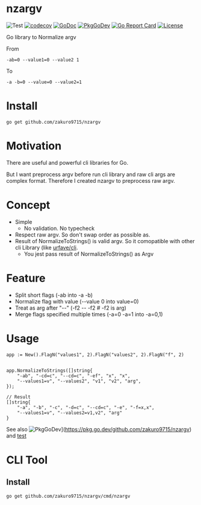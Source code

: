 # nzargv


![Test](https://github.com/zakuro9715/nzargv/workflows/Test/badge.svg)
[![codecov](https://codecov.io/gh/zakuro9715/nzargv/branch/main/graph/badge.svg?token=K937ZYFF9Z)](https://codecov.io/gh/zakuro9715/nzargv)
[![GoDoc](https://godoc.org/github.com/zakuro9715/nzargv?status.svg)](http://godoc.org/github.com/zakuro9715/nzargv)
[![PkgGoDev](https://pkg.go.dev/badge/github.com/zakuro9715/nzargv)](https://pkg.go.dev/github.com/zakuro9715/nzargv)
[![Go Report Card](https://goreportcard.com/badge/github.com/zakuro9715/nzargv)](https://goreportcard.com/report/github.com/zakuro9715/nzargv)
[![License](https://img.shields.io/badge/License-Apache%202.0-blue.svg)](https://opensource.org/licenses/Apache-2.0)

Go library to Normalize argv

From
```
-ab=0 --value1=0 --value2 1
```

To
```
-a -b=0 --value=0 --value2=1
```


# Install

```
go get github.com/zakuro9715/nzargv
```

# Motivation

There are useful and powerful cli libraries for Go.

But I want preprocess argv before run cli library and raw cli args are complex format.
Therefore I created nzargv to preprocess raw argv.

# Concept

- Simple
  - No validation. No typecheck
- Respect raw argv. So don't swap order as possible as.
- Result of NormalizeToStrings() is valid argv. So it comopatible with other cli Library (like [urfave/cli](https://github.com/urfave/cli]).
   - You jest pass result of NormalizeToStrings() as Argv

# Feature

- Split short flags (-ab into -a -b)
- Normalize flag with value (--value 0 into value=0)
- Treat as arg after "--" (-f2 -- -f2 # -f2 is arg)
- Merge flags specified multiple times (-a=0 -a=1 into -a=0,1)

# Usage

```input
app := New().FlagN("values1", 2).FlagN("values2", 2).FlagN("f", 2)


app.NormalizeToStrings([]string{
	"-ab", "-cd=c", "--cd=c", "-ef", "x", "x",
   	"--values1=v", "--values2", "v1", "v2", "arg",
});

// Result
[]string{
	"-a", "-b", "-c", "-d=c", "--cd=c", "-e", "-f=x,x",
   	"--values1=v", "--values2=v1,v2", "arg"
}
```

See also ![PkgGoDev](https://pkg.go.dev/badge/github.com/zakuro9715/nzargv)](https://pkg.go.dev/github.com/zakuro9715/nzargv) and [test](normalize_test.go)

# CLI Tool

## Install

```
go get github.com/zakuro9715/nzargv/cmd/nzargv
```
